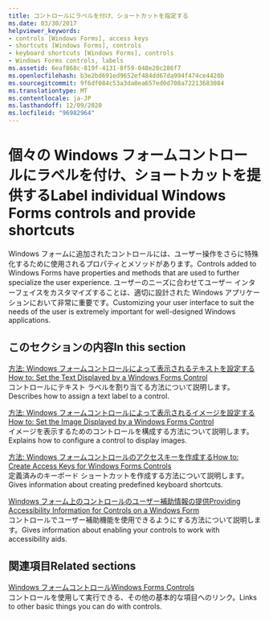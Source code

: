 ```yaml
---
title: コントロールにラベルを付け、ショートカットを指定する
ms.date: 03/30/2017
helpviewer_keywords:
- controls [Windows Forms], access keys
- shortcuts [Windows Forms], controls
- keyboard shortcuts [Windows Forms], controls
- Windows Forms controls, labels
ms.assetid: 6eaf868c-819f-4131-8f59-048e20c286f7
ms.openlocfilehash: b3e2bd691ed9652ef484dd67da994f474ce4420b
ms.sourcegitcommit: 9f6df084c53a3da0ea657ed0d708a72213683084
ms.translationtype: MT
ms.contentlocale: ja-JP
ms.lasthandoff: 12/09/2020
ms.locfileid: "96982964"
---
```

# <a name="label-individual-windows-forms-controls-and-provide-shortcuts"></a><span data-ttu-id="964fa-102">個々の Windows フォームコントロールにラベルを付け、ショートカットを提供する</span><span class="sxs-lookup"><span data-stu-id="964fa-102">Label individual Windows Forms controls and provide shortcuts</span></span>

<span data-ttu-id="964fa-103">Windows フォームに追加されたコントロールには、ユーザー操作をさらに特殊化するために使用されるプロパティとメソッドがあります。</span><span class="sxs-lookup"><span data-stu-id="964fa-103">Controls added to Windows Forms have properties and methods that are used to further specialize the user experience.</span></span> <span data-ttu-id="964fa-104">ユーザーのニーズに合わせてユーザー インターフェイスをカスタマイズすることは、適切に設計された Windows アプリケーションにおいて非常に重要です。</span><span class="sxs-lookup"><span data-stu-id="964fa-104">Customizing your user interface to suit the needs of the user is extremely important for well-designed Windows applications.</span></span>

## <a name="in-this-section"></a><span data-ttu-id="964fa-105">このセクションの内容</span><span class="sxs-lookup"><span data-stu-id="964fa-105">In this section</span></span>

<span data-ttu-id="964fa-106">[方法: Windows フォームコントロールによって表示されるテキストを設定する](how-to-set-the-text-displayed-by-a-windows-forms-control.md)</span><span class="sxs-lookup"><span data-stu-id="964fa-106">[How to: Set the Text Displayed by a Windows Forms Control](how-to-set-the-text-displayed-by-a-windows-forms-control.md)</span></span>\
<span data-ttu-id="964fa-107">コントロールにテキスト ラベルを割り当てる方法について説明します。</span><span class="sxs-lookup"><span data-stu-id="964fa-107">Describes how to assign a text label to a control.</span></span>

<span data-ttu-id="964fa-108">[方法: Windows フォームコントロールによって表示されるイメージを設定する](how-to-set-the-image-displayed-by-a-windows-forms-control.md)</span><span class="sxs-lookup"><span data-stu-id="964fa-108">[How to: Set the Image Displayed by a Windows Forms Control](how-to-set-the-image-displayed-by-a-windows-forms-control.md)</span></span>\
<span data-ttu-id="964fa-109">イメージを表示するためのコントロールを構成する方法について説明します。</span><span class="sxs-lookup"><span data-stu-id="964fa-109">Explains how to configure a control to display images.</span></span>

<span data-ttu-id="964fa-110">[方法: Windows フォームコントロールのアクセスキーを作成する](how-to-create-access-keys-for-windows-forms-controls.md)</span><span class="sxs-lookup"><span data-stu-id="964fa-110">[How to: Create Access Keys for Windows Forms Controls](how-to-create-access-keys-for-windows-forms-controls.md)</span></span>\
<span data-ttu-id="964fa-111">定義済みのキーボード ショートカットを作成する方法について説明します。</span><span class="sxs-lookup"><span data-stu-id="964fa-111">Gives information about creating predefined keyboard shortcuts.</span></span>

<span data-ttu-id="964fa-112">[Windows フォーム上のコントロールのユーザー補助情報の提供](providing-accessibility-information-for-controls-on-a-windows-form.md)</span><span class="sxs-lookup"><span data-stu-id="964fa-112">[Providing Accessibility Information for Controls on a Windows Form](providing-accessibility-information-for-controls-on-a-windows-form.md)</span></span>\
<span data-ttu-id="964fa-113">コントロールでユーザー補助機能を使用できるようにする方法について説明します。</span><span class="sxs-lookup"><span data-stu-id="964fa-113">Gives information about enabling your controls to work with accessibility aids.</span></span>

## <a name="related-sections"></a><span data-ttu-id="964fa-114">関連項目</span><span class="sxs-lookup"><span data-stu-id="964fa-114">Related sections</span></span>

<span data-ttu-id="964fa-115">[Windows フォームコントロール](index.md)</span><span class="sxs-lookup"><span data-stu-id="964fa-115">[Windows Forms Controls](index.md)</span></span>\
<span data-ttu-id="964fa-116">コントロールを使用して実行できる、その他の基本的な項目へのリンク。</span><span class="sxs-lookup"><span data-stu-id="964fa-116">Links to other basic things you can do with controls.</span></span>
